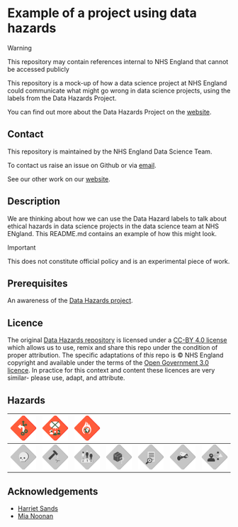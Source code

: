 # Example of a project using data hazards

> [!WARNING]
> This repository may contain references internal to NHS England that cannot be accessed publicly

This repository is a mock-up of how a data science project at NHS England could communicate what might go wrong in data science projects, using the labels from the Data Hazards Project.

You can find out more about the Data Hazards Project on the [website][dh-site].

## Contact

This repository is maintained by the NHS England Data Science Team.

To contact us raise an issue on Github or via [email][mail].

See our other work on our [website][nhs-ds-site].

## Description

We are thinking about how we can use the Data Hazard labels to talk about ethical hazards in data science projects in the data science team at NHS ENgland. This README.md contains an example of how this might look.

> [!IMPORTANT]
> This does not constitute official policy and is an experimental piece of work.

## Prerequisites

An awareness of the [Data Hazards project][dh-site].

## Licence

The original [Data Hazards repository][dh-repo] is licensed under a [CC-BY 4.0 license][dh-licence] which allows us to use, remix and share this repo under the condition of proper attribution. The specific adaptations of _this_ repo is © NHS England copyright and available under the terms of the [Open Government 3.0 licence](https://www.nationalarchives.gov.uk/doc/open-government-licence/version/3/). In practice for this context and content these licences are very similar- please use, adapt, and attribute.

## Hazards

| [<img src="./images/colour/automates-decision-making.png" alt="Hazard: Automates Decision Making" width="200"/>](./docs/hazards/automates-decision-making.md) | [<img src="./images/colour/lacks-community.png" alt="Hazard: Lacks Community Involvement" width="200"/>](./docs/hazards/lacks-community-involvement.md) | [<img src="./images/colour/environment.png" alt="Hazard: High Environmental Cost" width="200"/>](./docs/hazards/high-environmental-cost.md) | | | | |
|:-:|:-:|:-:|:-:|:-:|:-:|:-:|
| [<img src="./images/greyscale/direct-harm-bw.png" alt="Hazard: May Cause Direct Harm" width="200"/>](./docs/hazards/direct-harm.md) | [<img src="./images/greyscale/misuse-bw.png" alt="Hazard: Danger of Misuse" width="200"/>](./docs/hazards/danger-of-misuse.md) | [<img src="./images/greyscale/classifies-people-bw.png" alt="Hazard: Ranks or Classifies People" width="200"/>](./docs/hazards/ranks-classifies.md) | [<img src="./images/greyscale/difficult-to-understand-bw.png" alt="Hazard: Difficult to Understand" width="200"/>](./docs/hazards/difficult-to-understand.md) | [<img src="./images/greyscale/lacks-informed-consent-bw.png" alt="Hazard: Lacks Informed Consent" width="200"/>](./docs/hazards/lacks-informed-consent.md) | [<img src="./images/greyscale/privacy-bw.png" alt="Hazard: Risk to Privacy" width="200"/>](./docs/hazards/risk-to-privacy.md) | [<img src="./images/greyscale/reinforce-bias-bw.png" alt="Hazard: Reinforces Existing Bias" width="200"/>](./docs/hazards/reinforces-biases.md) |

## Acknowledgements

* [Harriet Sands](https://github.com/harrietrs)
* [Mia Noonan](https://github.com/amelianoonan1-nhs)

[dh-site]: https://datahazards.com/about.html
[dh-repo]: https://github.com/very-good-science/data-hazards
[dh-licence]: https://github.com/very-good-science/data-hazards/blob/main/LICENSE.md
[mail]: mailto@datascience.nhs.net
[nhs-ds-site]: https://nhsengland.github.io/datascience/
